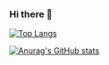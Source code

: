 ### Hi there 👋

[![Top Langs](https://github-readme-stats.vercel.app/api/top-langs/?username=ivopozzani)](https://github.com/anuraghazra/github-readme-stats)


[![Anurag's GitHub stats](https://github-readme-stats.vercel.app/api?username=ivopozzani&hide=prs,issues,contribs)](https://github.com/anuraghazra/github-readme-stats)

<!--
**ivopozzani/ivopozzani** is a ✨ _special_ ✨ repository because its `README.md` (this file) appears on your GitHub profile.

Here are some ideas to get you started:

- 🔭 I’m currently working on ...
- 🌱 I’m currently learning ...
- 👯 I’m looking to collaborate on ...
- 🤔 I’m looking for help with ...
- 💬 Ask me about ...
- 📫 How to reach me: ...
- 😄 Pronouns: ...
- ⚡ Fun fact: ...
-->
